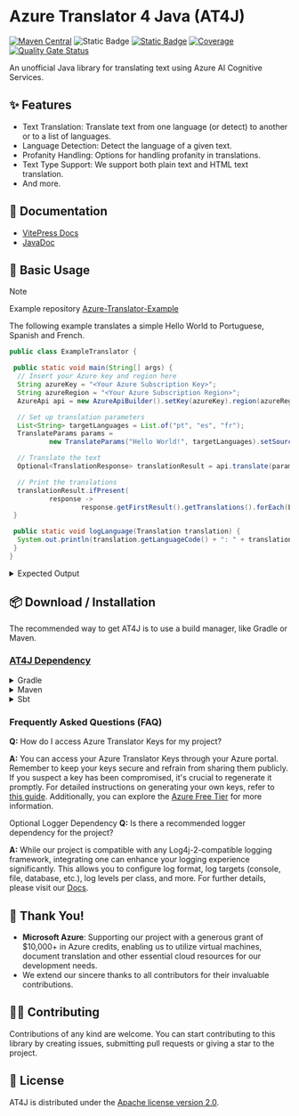 # Azure Translator 4 Java (AT4J)

[![Maven Central](https://img.shields.io/maven-central/v/io.github.brenoepics/at4j?color=blue)](https://central.sonatype.com/artifact/io.github.brenoepics/at4j)
![Static Badge](https://img.shields.io/badge/azure--api-3.0-blue?style=flat&logo=microsoftazure&logoColor=%230080FF&color=%230080FF&link=https%3A%2F%2Flearn.microsoft.com%2Fen-us%2Fazure%2Fai-services%2Ftranslator%2Freference%2Fv3-0-reference)
[![Static Badge](https://img.shields.io/badge/run-l?logo=postman&label=Postman&color=EF5B25)](https://www.postman.com/maintenance-astronaut-2993290/workspace/brenoepics/collection/18589822-dfe7a640-9b94-47a8-b19f-46cb9cc8843e?action=share&creator=18589822)
[![Coverage](https://sonarcloud.io/api/project_badges/measure?project=brenoepics_at4j&metric=coverage)](https://sonarcloud.io/summary/new_code?id=brenoepics_at4j)
[![Quality Gate Status](https://sonarcloud.io/api/project_badges/measure?project=brenoepics_at4j&metric=alert_status)](https://sonarcloud.io/summary/new_code?id=brenoepics_at4j)

An unofficial Java library for translating text using Azure AI Cognitive Services.

## ✨ Features

- Text Translation: Translate text from one language (or detect) to another or to a list of languages.
- Language Detection: Detect the language of a given text.
- Profanity Handling: Options for handling profanity in translations.
- Text Type Support: We support both plain text and HTML text translation.
- And more.

## 📝 Documentation

- [VitePress Docs](https://brenoepics.github.io/at4j/)
- [JavaDoc](https://brenoepics.github.io/at4j/javadoc/)

## 🎉 Basic Usage

> [!NOTE]
> Example repository [Azure-Translator-Example](https://github.com/brenoepics/Azure-Translator-Example)

The following example translates a simple Hello World to Portuguese, Spanish and French.

```java
public class ExampleTranslator {

 public static void main(String[] args) {
  // Insert your Azure key and region here
  String azureKey = "<Your Azure Subscription Key>";
  String azureRegion = "<Your Azure Subscription Region>";
  AzureApi api = new AzureApiBuilder().setKey(azureKey).region(azureRegion).build();

  // Set up translation parameters
  List<String> targetLanguages = List.of("pt", "es", "fr");
  TranslateParams params =
          new TranslateParams("Hello World!", targetLanguages).setSourceLanguage("en");

  // Translate the text
  Optional<TranslationResponse> translationResult = api.translate(params).join();

  // Print the translations
  translationResult.ifPresent(
          response ->
                  response.getFirstResult().getTranslations().forEach(ExampleTranslator::logLanguage));
 }

 public static void logLanguage(Translation translation) {
  System.out.println(translation.getLanguageCode() + ": " + translation.getText());
 }
}
```

<details>
     <summary>Expected Output</summary>

```console
pt: Olá, Mundo!
es: ¡Hola mundo!
fr: Salut tout le monde!
```

</details>

## 📦 Download / Installation

The recommended way to get AT4J is to use a build manager, like Gradle or Maven.

### [AT4J Dependency](https://central.sonatype.com/artifact/io.github.brenoepics/at4j)

<details>
  <summary>Gradle</summary>
    
```gradle
implementation group: 'io.github.brenoepics', name: 'at4j', version: '1.0.0'
```
</details>
<details>
  <summary>Maven</summary>

```xml
<dependency>
    <groupId>io.github.brenoepics</groupId>
    <artifactId>at4j</artifactId>
    <version>1.0.0</version>
</dependency>
```

</details>
<details>
  <summary>Sbt</summary>

```sbt
libraryDependencies += "io.github.brenoepics" % "at4j" % "1.0.0"
```

</details>

### Frequently Asked Questions (FAQ)

**Q:** How do I access Azure Translator Keys for my project?

**A:** You can access your Azure Translator Keys through your Azure portal. Remember to keep your keys secure and refrain from sharing them publicly. If you suspect a key has been compromised, it's crucial to regenerate it promptly. For detailed instructions on generating your own keys, refer to [this guide](https://brenoepics.github.io/at4j/guide/azure-subscription.html#azure-subscription). Additionally, you can explore the [Azure Free Tier](https://brenoepics.github.io/at4j/guide/azure-subscription.html#azure-free-tier) for more information.

Optional Logger Dependency
**Q:** Is there a recommended logger dependency for the project?

**A:** While our project is compatible with any Log4j-2-compatible logging framework, integrating one can enhance your logging experience significantly. This allows you to configure log format, log targets (console, file, database, etc.), log levels per class, and more. For further details, please visit our [Docs](https://brenoepics.github.io/at4j/guide/installation.html#logger-dependency).

## 🤝 Thank You!

- **Microsoft Azure**: Supporting our project with a generous grant of $10,000+ in Azure credits, enabling us to utilize virtual machines, document translation and other essential cloud resources for our development needs.
- We extend our sincere thanks to all contributors for their invaluable contributions.

## 🧑‍💻 Contributing

Contributions of any kind are welcome. You can start contributing to this library by creating issues, submitting pull requests or giving a star to the project.

## 📃 License

AT4J is distributed under the [Apache license version 2.0](./LICENSE).
